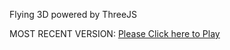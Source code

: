 Flying 3D powered by ThreeJS

MOST RECENT VERSION: [Please Click here to Play](https://rawcdn.githack.com/alperenbutun/Flying-3d/d3f17b7/index.html)
